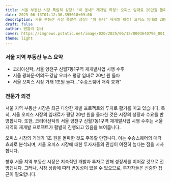 ```yaml
---
title: 서울 부동산 시장 폭발적 성장! "이 동네" 재개발 확정! 오피스 임대료 20만원 돌파, 1조원대 거래 이뤄져!
date: 2025-06-13T01:12:36.395010+09:00
description: 서울 부동산 시장 폭발적 성장! "이 동네" 재개발 확정! 오피스 임대료 20만원 돌파, 1조원대 거래 이뤄져!
draft: false
author: 벤틀리 집사
cover: https://imgnews.pstatic.net/image/020/2025/06/12/0003640796_001_20250612080109262.jpg
theme: light
---
```


### 서울 지역 부동산 뉴스 요약 

*   코리아신탁, 서울 양천구 신월7동1구역 재개발사업 시행 수주
*   서울 광화문·여의도·강남 오피스 평당 임대료 20만 원 돌파
*   서울 오피스 시장 거래 1조원 돌파…"수송스퀘어 매각 효과"

### 전문가 의견 

서울 지역 부동산 시장은 최근 다양한 개발 프로젝트와 투자로 활기를 띠고 있습니다. 특히, 서울 오피스 시장의 임대료가 평당 20만 원을 돌파한 것은 시장의 성장과 수요를 반영합니다. 또한, 코리아신탁의 서울 양천구 신월7동1구역 재개발사업 시행 수주는 서울 지역의 재개발 프로젝트가 활발히 진행되고 있음을 보여줍니다.

오피스 시장의 거래가 1조 원을 돌파한 것도 주목할 만합니다. 이는 수송스퀘어의 매각 효과로 분석되며, 서울 오피스 시장에 대한 투자자들의 관심이 여전히 높다는 점을 시사합니다.

향후 서울 지역 부동산 시장은 지속적인 개발과 투자로 인해 성장세를 이어갈 것으로 전망됩니다. 그러나, 시장 상황에 따라 변동성이 있을 수 있으므로, 투자자들은 신중한 접근이 필요합니다.
